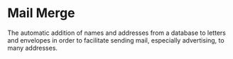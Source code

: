 # Mail Merge
The automatic addition of names and addresses from a database to letters and envelopes in order to facilitate sending mail, especially advertising, to many addresses.
